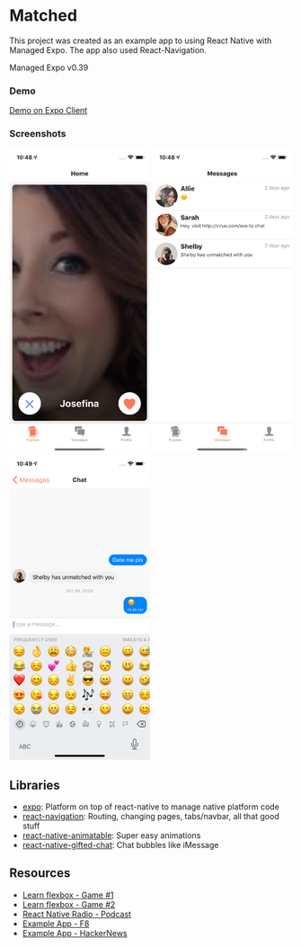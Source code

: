 # Matched

This project was created as an example app to using React Native with Managed Expo. The app also used React-Navigation.

Managed Expo v0.39

### Demo

[Demo on Expo Client](https://expo.io/@cameronmoreau/matched)


### Screenshots

<img src="screenshots/explore.png" width="250" alt="Explore" />
<img src="screenshots/messages.png" width="250" alt="Messages" />
<img src="screenshots/chat.png" width="250" alt="Chat" />

## Libraries

- [expo](https://github.com/expo/expo): Platform on top of react-native to manage native platform code
- [react-navigation](https://github.com/react-community/react-navigation): Routing, changing pages, tabs/navbar, all that good stuff
- [react-native-animatable](https://github.com/oblador/react-native-animatable): Super easy animations
- [react-native-gifted-chat](https://github.com/FaridSafi/react-native-gifted-chat): Chat bubbles like iMessage

## Resources

- [Learn flexbox - Game #1](http://flexboxfroggy.com/)
- [Learn flexbox - Game #2](http://www.flexboxdefense.com/)
- [React Native Radio - Podcast](https://devchat.tv/react-native-radio)
- [Example App - F8](https://github.com/fbsamples/f8app)
- [Example App - HackerNews](https://github.com/iSimar/HackerNews-React-Native)

